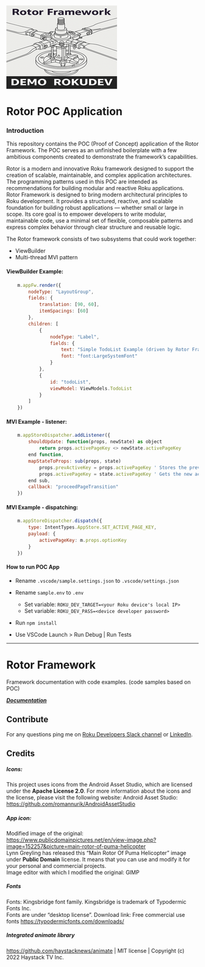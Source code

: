 
![Rotor Framework](src/assets/images/channelIcons/channel-icon_HD.png)

# Rotor POC Application

### Introduction

This repository contains the POC (Proof of Concept) application of the Rotor Framework. 
The POC serves as an unfinished boilerplate with a few ambitious components created to demonstrate the framework’s capabilities. 

Rotor is a modern and innovative Roku framework designed to support the creation of scalable, maintainable, and complex application architectures. The programming patterns used in this POC are intended as recommendations for building modular and reactive Roku applications. Rotor Framework is designed to bring modern architectural principles to Roku development. It provides a structured, reactive, and scalable foundation for building robust applications — whether small or large in scope. Its core goal is to empower developers to write modular, maintainable code,	use a minimal set of flexible, composable patterns and express complex behavior through clear structure and reusable logic.

The Rotor framework consists of two subsystems that could work together: 
* ViewBuilder
* Multi-thread MVI pattern 

#### ViewBuilder Example:

```js
    m.appFw.render({
        nodeType: "LayoutGroup",
        fields: {
            translation: [90, 60],
            itemSpacings: [60]
        },
        children: [
            {
                nodeType: "Label",
                fields: {
                    text: "Simple TodoList Example (driven by Rotor Framework)",
                    font: "font:LargeSystemFont"
                }
            },
            {
                id: "todoList",
                viewModel: ViewModels.TodoList
            }
        ]
    })
```

#### MVI Example - listener:

```js
    m.appStoreDispatcher.addListener({
        shouldUpdate: function(props, newState) as object
            return props.activePageKey <> newState.activePageKey
        end function,
        mapStateToProps: sub(props, state)
            props.prevActiveKey = props.activePageKey ' Stores the previous page key.
            props.activePageKey = state.activePageKey ' Gets the new active page key.
        end sub,
        callback: "proceedPageTransition"
    })
```

#### MVI Example - dispatching:

```js
    m.appStoreDispatcher.dispatch({
        type: IntentTypes.AppStore.SET_ACTIVE_PAGE_KEY,
        payload: {
            activePageKey: m.props.optionKey
        }
    })
```


#### How to run POC App
- Rename `.vscode/sample.settings.json` to `.vscode/settings.json`
- Rename `sample.env` to `.env`
    - Set variable: `ROKU_DEV_TARGET=<your Roku device's local IP>`
    - Set variable: `ROKU_DEV_PASS=<device developer password>`
 
- Run `npm install`
- Use VSCode Launch > Run Debug | Run Tests

---


# Rotor Framework

Framework documentation with code examples. (code samples based on POC)

***[Documentation](src/source/libs/rotorFramework/README.md)***


## Contribute

For any questions ping me on [Roku Developers Slack channel](https://rokudevelopers.slack.com/team/U05UR749546) or [LinkedIn](https://www.linkedin.com/in/mobalazs).



## Credits

##### Icons:
This project uses icons from the Android Asset Studio, which are licensed under the **Apache License 2.0**. For more information about the icons and the license, please visit the following website: Android Asset Studio: https://github.com/romannurik/AndroidAssetStudio

##### App icon:
Modified image of the original: https://www.publicdomainpictures.net/en/view-image.php?image=152257&picture=main-rotor-of-puma-helicopter  
Lynn Greyling has released this “Main Rotor Of Puma Helicopter” image under **Public Domain** license. It means that you can use and modify it for your personal and commercial projects.  
Image editor with which I modified the original: GIMP

##### Fonts
Fonts: Kingsbridge font family. Kingsbridge is trademark of Typodermic Fonts Inc.  
Fonts are under “desktop license”. Download link: Free commercial use fonts https://typodermicfonts.com/downloads/

##### Integrated animate library
https://github.com/haystacknews/animate | MIT license | Copyright (c) 2022 Haystack TV Inc. 
